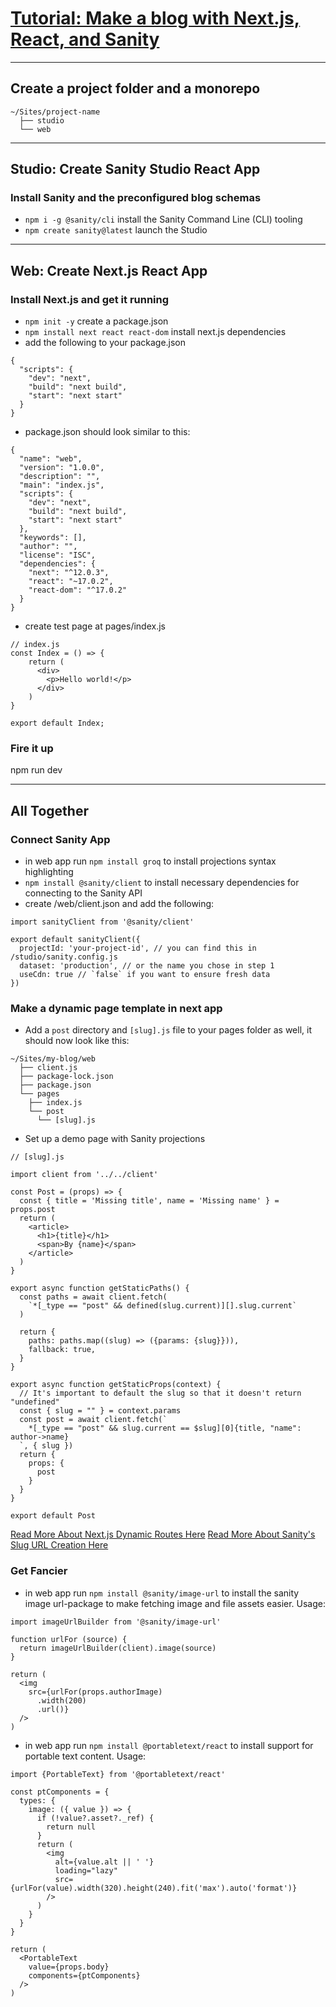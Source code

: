 # [Tutorial: Make a blog with Next.js, React, and Sanity](https://www.sanity.io/blog/build-your-own-blog-with-sanity-and-next-js)

___
## Create a project folder and a monorepo
```
~/Sites/project-name
  ├── studio
  └── web
```
___
## Studio: Create Sanity Studio React App 
### Install Sanity and the preconfigured blog schemas
- `npm i -g @sanity/cli` install the Sanity Command Line (CLI) tooling
- `npm create sanity@latest` launch the Studio

___
## Web: Create Next.js React App 
### Install Next.js and get it running
- `npm init -y` create a package.json
- `npm install next react react-dom` install next.js dependencies
- add the following to your package.json
```
{
  "scripts": {
    "dev": "next",
    "build": "next build",
    "start": "next start"
  }
}
```
- package.json should look similar to this:
```
{
  "name": "web",
  "version": "1.0.0",
  "description": "",
  "main": "index.js",
  "scripts": {
    "dev": "next",
    "build": "next build",
    "start": "next start"
  },
  "keywords": [],
  "author": "",
  "license": "ISC",
  "dependencies": {
    "next": "^12.0.3",
    "react": "~17.0.2",
    "react-dom": "^17.0.2"
  }
}
```
- create test page at pages/index.js
```
// index.js
const Index = () => {
    return (
      <div>
        <p>Hello world!</p>
      </div>
    )
}

export default Index;
```

### Fire it up
npm run dev

___
## All Together

### Connect Sanity App
- in web app run `npm install groq` to install projections syntax highlighting
- `npm install @sanity/client` to install necessary dependencies for connecting to the Sanity API
- create /web/client.json and add the following:
```
import sanityClient from '@sanity/client'

export default sanityClient({
  projectId: 'your-project-id', // you can find this in /studio/sanity.config.js
  dataset: 'production', // or the name you chose in step 1
  useCdn: true // `false` if you want to ensure fresh data
})
```

### Make a dynamic page template in next app
- Add a `post` directory and `[slug].js` file to your pages folder as well, it should now look like this:
```
~/Sites/my-blog/web
  ├── client.js
  ├── package-lock.json
  ├── package.json
  └── pages
    ├── index.js
    └── post
      └── [slug].js
```
- Set up a demo page with Sanity projections
```
// [slug].js

import client from '../../client'

const Post = (props) => {
  const { title = 'Missing title', name = 'Missing name' } = props.post
  return (
    <article>
      <h1>{title}</h1>
      <span>By {name}</span>
    </article>
  )
}

export async function getStaticPaths() {
  const paths = await client.fetch(
    `*[_type == "post" && defined(slug.current)][].slug.current`
  )

  return {
    paths: paths.map((slug) => ({params: {slug}})),
    fallback: true,
  }
}

export async function getStaticProps(context) {
  // It's important to default the slug so that it doesn't return "undefined"
  const { slug = "" } = context.params
  const post = await client.fetch(`
    *[_type == "post" && slug.current == $slug][0]{title, "name": author->name}
  `, { slug })
  return {
    props: {
      post
    }
  }
}

export default Post
```
[Read More About Next.js Dynamic Routes Here](https://nextjs.org/docs/routing/dynamic-routes)
[Read More About Sanity's Slug URL Creation Here](https://www.sanity.io/blog/build-your-own-blog-with-sanity-and-next-js#2dac7329b33e)

### Get Fancier
- in web app run `npm install @sanity/image-url` to install the sanity image url-package to make fetching image and file 
assets easier. Usage:
```
import imageUrlBuilder from '@sanity/image-url'
```
```
function urlFor (source) {
  return imageUrlBuilder(client).image(source)
}
```
```
return (
  <img
    src={urlFor(props.authorImage)
      .width(200)
      .url()}
  />
)
```
- in web app run `npm install @portabletext/react` to install support for portable text content. Usage:
```
import {PortableText} from '@portabletext/react'
```
```
const ptComponents = {
  types: {
    image: ({ value }) => {
      if (!value?.asset?._ref) {
        return null
      }
      return (
        <img
          alt={value.alt || ' '}
          loading="lazy"
          src={urlFor(value).width(320).height(240).fit('max').auto('format')}
        />
      )
    }
  }
}
```
```
return (
  <PortableText
    value={props.body}
    components={ptComponents}
  />
)
```